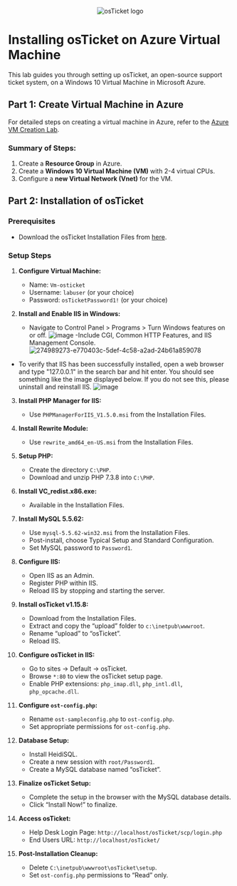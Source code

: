 
</p><!DOCTYPE html>
<html>

<body>

<p align="center">
    <img src="https://i.imgur.com/Clzj7Xs.png" alt="osTicket logo"/>
</p>

# Installing osTicket on Azure Virtual Machine

This lab guides you through setting up osTicket, an open-source support ticket system, on a Windows 10 Virtual Machine in Microsoft Azure.

## Part 1: Create Virtual Machine in Azure

For detailed steps on creating a virtual machine in Azure, refer to the [Azure VM Creation Lab](https://github.com/gabe-IT/azure-vm).

### Summary of Steps:
1. Create a **Resource Group** in Azure.
2. Create a **Windows 10 Virtual Machine (VM)** with 2-4 virtual CPUs.
3. Configure a **new Virtual Network (Vnet)** for the VM.

## Part 2: Installation of osTicket

### Prerequisites
- Download the osTicket Installation Files from [here](https://drive.google.com/drive/u/1/folders/1APMfNyfNzcxZC6EzdaNfdZsUwxWYChf6).

### Setup Steps

1. **Configure Virtual Machine:**
   - Name: `Vm-osticket`
   - Username: `labuser` (or your choice)
   - Password: `osTicketPassword1!` (or your choice)

2. **Install and Enable IIS in Windows:**
   - Navigate to Control Panel > Programs > Turn Windows features on or off. 
     ![image](https://github.com/gabe-IT/osticket-prereqs/assets/148400020/abd89e85-8618-4d8c-99a2-f5bcef83ae72)
-Include CGI, Common HTTP Features, and IIS Management Console.
![274989273-e770403c-5def-4c58-a2ad-24b61a859078](https://github.com/gabe-IT/osticket-prereqs/assets/148400020/eb7fb805-812f-4202-86fd-4083bc69981a)
- To verify that IIS has been successfully installed, open a web browser and type "127.0.0.1" in the search bar and hit enter. You should see something like the image displayed below. If you do not see this, please uninstall and reinstall IIS. 
![image](https://github.com/gabe-IT/osticket-prereqs/assets/148400020/ca575f86-1478-40d2-b121-9e16233264d5)

    
3. **Install PHP Manager for IIS:**
   - Use `PHPManagerForIIS_V1.5.0.msi` from the Installation Files.

4. **Install Rewrite Module:**
   - Use `rewrite_amd64_en-US.msi` from the Installation Files.

5. **Setup PHP:**
   - Create the directory `C:\PHP`.
   - Download and unzip PHP 7.3.8 into `C:\PHP`.

6. **Install VC_redist.x86.exe:**
   - Available in the Installation Files.

7. **Install MySQL 5.5.62:**
   - Use `mysql-5.5.62-win32.msi` from the Installation Files.
   - Post-install, choose Typical Setup and Standard Configuration.
   - Set MySQL password to `Password1`.

8. **Configure IIS:**
   - Open IIS as an Admin.
   - Register PHP within IIS.
   - Reload IIS by stopping and starting the server.

9. **Install osTicket v1.15.8:**
   - Download from the Installation Files.
   - Extract and copy the “upload” folder to `c:\inetpub\wwwroot`.
   - Rename “upload” to “osTicket”.
   - Reload IIS.

10. **Configure osTicket in IIS:**
    - Go to sites -> Default -> osTicket.
    - Browse `*:80` to view the osTicket setup page.
    - Enable PHP extensions: `php_imap.dll`, `php_intl.dll`, `php_opcache.dll`.

11. **Configure `ost-config.php`:**
    - Rename `ost-sampleconfig.php` to `ost-config.php`.
    - Set appropriate permissions for `ost-config.php`.

12. **Database Setup:**
    - Install HeidiSQL.
    - Create a new session with `root/Password1`.
    - Create a MySQL database named “osTicket”.

13. **Finalize osTicket Setup:**
    - Complete the setup in the browser with the MySQL database details.
    - Click “Install Now!” to finalize.

14. **Access osTicket:**
    - Help Desk Login Page: `http://localhost/osTicket/scp/login.php`
    - End Users URL: `http://localhost/osTicket/`

15. **Post-Installation Cleanup:**
    - Delete `C:\inetpub\wwwroot\osTicket\setup`.
    - Set `ost-config.php` permissions to “Read” only.
